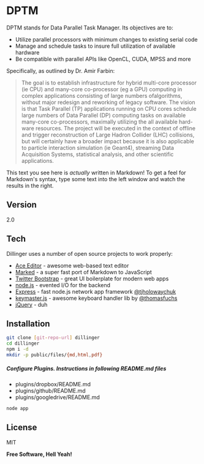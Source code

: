 DPTM
=========

DPTM stands for Data Parallel Task Manager. Its objectives are to:

  - Utilize parallel processors with minimum changes to existing serial code
  - Manage and schedule tasks to insure full utilization of available hardware
  - Be compatible with parallel APIs like OpenCL, CUDA, MPSS and more

Specifically, as outlined by Dr. Amir Farbin:

>The goal is to establish infrastructure for hybrid multi-core processor (ie CPU) and many-core co-processor (eg a GPU) computing in complex applications consisting of large numbers ofalgorithms, without major redesign and reworking of legacy software. The vision is that Task Parallel (TP) applications running on CPU cores schedule large numbers of Data Parallel (DP) computing tasks on available many-core co-processors, maximally utilizing the all available hard-ware resources. The project will be executed in the context of offline and trigger reconstruction of Large Hadron Collider (LHC) collisions, but will certainly have a broader impact because it is also applicable to particle interaction simulation (ie Geant4), streaming Data Acquisition Systems, statistical analysis, and other scientific applications.



This text you see here is *actually* written in Markdown! To get a feel for Markdown's syntax, type some text into the left window and watch the results in the right.  

Version
----

2.0

Tech
-----------

Dillinger uses a number of open source projects to work properly:

* [Ace Editor] - awesome web-based text editor
* [Marked] - a super fast port of Markdown to JavaScript
* [Twitter Bootstrap] - great UI boilerplate for modern web apps
* [node.js] - evented I/O for the backend
* [Express] - fast node.js network app framework [@tjholowaychuk]
* [keymaster.js] - awesome keyboard handler lib by [@thomasfuchs]
* [jQuery] - duh 

Installation
--------------

```sh
git clone [git-repo-url] dillinger
cd dillinger
npm i -d
mkdir -p public/files/{md,html,pdf}
```

##### Configure Plugins. Instructions in following README.md files

* plugins/dropbox/README.md
* plugins/github/README.md
* plugins/googledrive/README.md

```sh
node app
```


License
----

MIT


**Free Software, Hell Yeah!**

[john gruber]:http://daringfireball.net/
[@thomasfuchs]:http://twitter.com/thomasfuchs
[1]:http://daringfireball.net/projects/markdown/
[marked]:https://github.com/chjj/marked
[Ace Editor]:http://ace.ajax.org
[node.js]:http://nodejs.org
[Twitter Bootstrap]:http://twitter.github.com/bootstrap/
[keymaster.js]:https://github.com/madrobby/keymaster
[jQuery]:http://jquery.com
[@tjholowaychuk]:http://twitter.com/tjholowaychuk
[express]:http://expressjs.com
